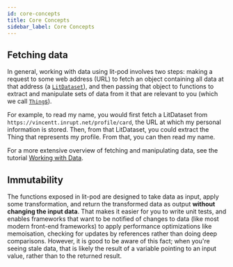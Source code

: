 ```yaml
---
id: core-concepts
title: Core Concepts
sidebar_label: Core Concepts
---
```


## Fetching data

In general, working with data using lit-pod involves two steps: making a request to some web address (URL) to fetch an object containing all data at that address (a [`LitDataset`](../glossary.md#litdataset)), and then passing that object to functions to extract and manipulate sets of data from it that are relevant to you (which we call [`Thing`s](../glossary.md#thing)).

<!--

TODO:
If the spec gets updated to support atomic fetching and updates of multiple Named Graphs at the same Resource,
this section should be updated to clarify that; the slicing-and-dicing idea might make more sense with that context.

-->

For example, to read my name, you would first fetch a LitDataset from `https://vincentt.inrupt.net/profile/card`, the URL at which my personal information is stored. Then, from that LitDataset, you could extract the Thing that represents my profile. From that, you can then read my name.

For a more extensive overview of fetching and manipulating data, see the tutorial [Working with Data](../tutorials/working-with-data.md).

## Immutability

The functions exposed in lit-pod are designed to take data as input, apply some transformation, and return the transformed data as output **without changing the input data**. That makes it easier for you to write unit tests, and enables frameworks that want to be notified of changes to data (like most modern front-end frameworks) to apply performance optimizations like memoisation, checking for updates by references rather than doing deep comparisons. However, it is good to be aware of this fact; when you're seeing stale data, that is likely the result of a variable pointing to an input value, rather than to the returned result.

<!--

TODO:
Once we add a Fluent API, we should add a section here about gradually exposing advanced interfaces,
add an "Advanced Usage" section to the documentation, and refer to that.

-->

